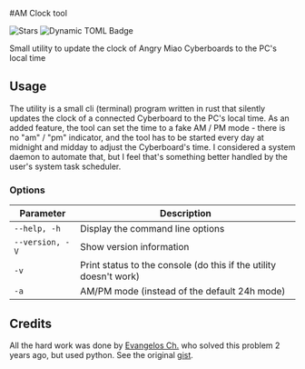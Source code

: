 #AM Clock tool

![Stars](https://img.shields.io/github/stars/ex-ex-ex/am_clock) ![Dynamic TOML Badge](https://img.shields.io/badge/dynamic/toml?url=https%3A%2F%2Fraw.githubusercontent.com%2FEx-Ex-Ex%2Fam_clock%2Fmain%2FCargo.toml&query=package.version&label=Version)

Small utility to update the clock of Angry Miao Cyberboards to the PC's local time

## Usage

The utility is a small cli (terminal) program written in rust that  silently updates the clock of a connected Cyberboard to the PC's local time. As an added feature, the tool can set the time to a fake AM / PM mode - there is no "am" / "pm" indicator, and the tool has to be started every day at midnight and midday to adjust the Cyberboard's time. I considered a system daemon to automate that, but I feel that's something better handled by the user's system task scheduler.

### Options

| Parameter | Description |
| ------------- | ------------------------------ |
| `--help, -h`| Display the command line options |
| `--version, -V`| Show version information |
| `-v`| Print status to the console (do this if the utility doesn't work) |
| `-a`| AM/PM mode (instead of the default 24h mode) |

## Credits

All the hard work was done by [Evangelos Ch.](https://gist.github.com/evangelos-ch) who solved this problem 2 years ago, but used python. See the original [gist](https://gist.github.com/evangelos-ch/79b5508dc6d14c7f4e2414fa9bc12a05).
